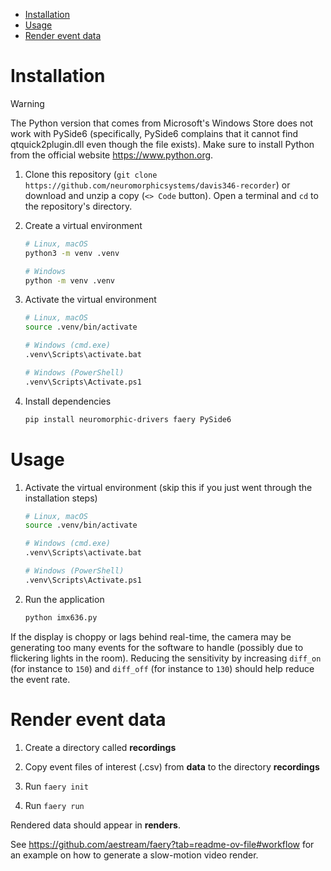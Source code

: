 - [Installation](#installation)
- [Usage](#usage)
- [Render event data](#render-event-data)

# Installation

> [!WARNING]
> The Python version that comes from Microsoft's Windows Store does not work with PySide6 (specifically, PySide6 complains that it cannot find qtquick2plugin.dll even though the file exists). Make sure to install Python from the official website https://www.python.org.

1. Clone this repository (`git clone https://github.com/neuromorphicsystems/davis346-recorder`) or download and unzip a copy (`<> Code` button). Open a terminal and `cd` to the repository's directory.

2. Create a virtual environment

    ```sh
    # Linux, macOS
    python3 -m venv .venv

    # Windows
    python -m venv .venv
    ```

3. Activate the virtual environment

    ```sh
    # Linux, macOS
    source .venv/bin/activate

    # Windows (cmd.exe)
    .venv\Scripts\activate.bat

    # Windows (PowerShell)
    .venv\Scripts\Activate.ps1
    ```

4. Install dependencies

    ```sh
    pip install neuromorphic-drivers faery PySide6
    ```

# Usage

1. Activate the virtual environment (skip this if you just went through the installation steps)

    ```sh
    # Linux, macOS
    source .venv/bin/activate

    # Windows (cmd.exe)
    .venv\Scripts\activate.bat

    # Windows (PowerShell)
    .venv\Scripts\Activate.ps1
    ```

2. Run the application

    ```sh
    python imx636.py
    ```

If the display is choppy or lags behind real-time, the camera may be generating too many events for the software to handle (possibly due to flickering lights in the room). Reducing the sensitivity by increasing `diff_on` (for instance to `150`) and `diff_off` (for instance to `130`) should help reduce the event rate.

# Render event data

1. Create a directory called **recordings**

2. Copy event files of interest (.csv) from **data** to the directory **recordings**

3. Run `faery init`

4. Run `faery run`

Rendered data should appear in **renders**.

See https://github.com/aestream/faery?tab=readme-ov-file#workflow for an example on how to generate a slow-motion video render.
